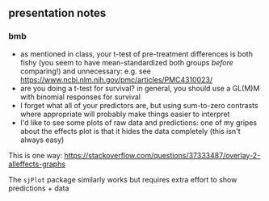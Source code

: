 ## presentation notes

### bmb

- as mentioned in class, your t-test of pre-treatment differences is both fishy (you seem to have mean-standardized both groups *before* comparing!) and unnecessary: e.g. see https://www.ncbi.nlm.nih.gov/pmc/articles/PMC4310023/
- are you doing a t-test for survival? in general, you should use a GL(M)M with binomial responses for survival
- I forget what all of your predictors are, but using sum-to-zero contrasts where appropriate will probably make things easier to interpret
- I'd like to see some plots of raw data and predictions: one of my gripes about the effects plot is that it hides the data completely (this isn't always easy)

This is one way: https://stackoverflow.com/questions/37333487/overlay-2-alleffects-graphs

The `sjPlot` package similarly works but requires extra effort to show predictions + data
